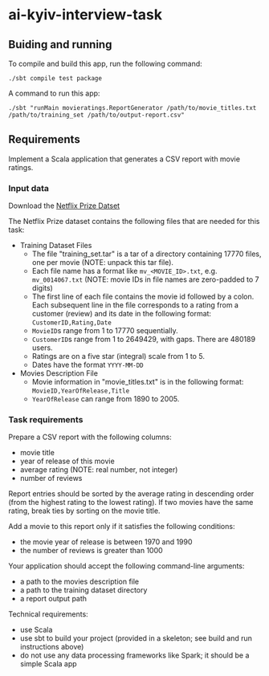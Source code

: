 # ai-kyiv-interview-task

## Buiding and running

To compile and build this app, run the following command:
```shell
./sbt compile test package
```

A command to run this app:
```shell
./sbt "runMain movieratings.ReportGenerator /path/to/movie_titles.txt /path/to/training_set /path/to/output-report.csv"
```

## Requirements

Implement a Scala application that generates a CSV report with movie ratings.

### Input data

Download the [Netflix Prize Datset](https://academictorrents.com/details/9b13183dc4d60676b773c9e2cd6de5e5542cee9a)

The Netflix Prize dataset contains the following files that are needed for this task:

* Training Dataset Files
  - The file "training_set.tar" is a tar of a directory containing 17770 files, one per movie (NOTE: unpack this tar file).
  - Each file name has a format like `mv_<MOVIE_ID>.txt`, e.g. `mv_0014067.txt` (NOTE: movie IDs in file names are zero-padded to 7 digits)
  - The first line of each file contains the movie id followed by a colon.  Each subsequent line in the file corresponds
    to a rating from a customer (review) and its date in the following format:
    ```CustomerID,Rating,Date```
  - `MovieID`s range from 1 to 17770 sequentially.
  - `CustomerID`s range from 1 to 2649429, with gaps. There are 480189 users.
  - Ratings are on a five star (integral) scale from 1 to 5.
  - Dates have the format `YYYY-MM-DD`
* Movies Description File
  - Movie information in "movie_titles.txt" is in the following format:
    ```MovieID,YearOfRelease,Title```
  - `YearOfRelease` can range from 1890 to 2005.

### Task requirements

Prepare a CSV report with the following columns:
* movie title
* year of release of this movie
* average rating (NOTE: real number, not integer)
* number of reviews

Report entries should be sorted by the average rating in descending order (from the highest rating to the lowest rating).
If two movies have the same rating, break ties by sorting on the movie title.

Add a movie to this report only if it satisfies the following conditions:
* the movie year of release is between 1970 and 1990
* the number of reviews is greater than 1000

Your application should accept the following command-line arguments:
* a path to the movies description file
* a path to the training dataset directory
* a report output path

Technical requirements:
* use Scala
* use sbt to build your project (provided in a skeleton; see build and run instructions above)
* do not use any data processing frameworks like Spark; it should be a simple Scala app
